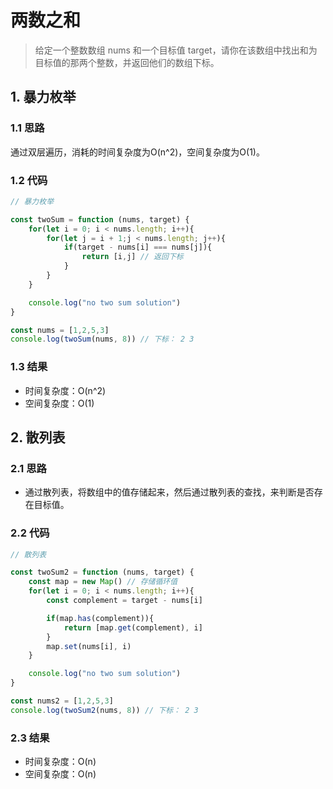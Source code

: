 # 两数之和

> 给定一个整数数组 nums 和一个目标值 target，请你在该数组中找出和为目标值的那两个整数，并返回他们的数组下标。


## 1. 暴力枚举

### 1.1 思路

通过双层遍历，消耗的时间复杂度为O(n^2)，空间复杂度为O(1)。

### 1.2 代码

```js
// 暴力枚举

const twoSum = function (nums, target) {
    for(let i = 0; i < nums.length; i++){
        for(let j = i + 1;j < nums.length; j++){
            if(target - nums[i] === nums[j]){
                return [i,j] // 返回下标
            }
        }
    }

    console.log("no two sum solution")
}

const nums = [1,2,5,3]
console.log(twoSum(nums, 8)) // 下标： 2 3
```

### 1.3 结果
- 时间复杂度：O(n^2)
- 空间复杂度：O(1)

## 2. 散列表

### 2.1 思路

- 通过散列表，将数组中的值存储起来，然后通过散列表的查找，来判断是否存在目标值。


### 2.2 代码

```js
// 散列表

const twoSum2 = function (nums, target) {
    const map = new Map() // 存储循环值
    for(let i = 0; i < nums.length; i++){
        const complement = target - nums[i]

        if(map.has(complement)){
            return [map.get(complement), i]
        }
        map.set(nums[i], i)
    }

    console.log("no two sum solution")
}

const nums2 = [1,2,5,3]
console.log(twoSum2(nums, 8)) // 下标： 2 3
```

### 2.3 结果

- 时间复杂度：O(n)
- 空间复杂度：O(n)
